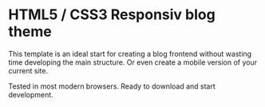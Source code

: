 # HTML5 / CSS3 Responsiv blog theme
This template is an ideal start for creating a blog frontend without wasting time developing the main structure. Or even create a mobile version of your current site.

Tested in most modern browsers. Ready to download and start development.
